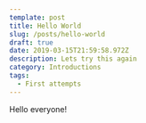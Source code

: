 ```yaml
---
template: post
title: Hello World
slug: /posts/hello-world
draft: true
date: 2019-03-15T21:59:58.972Z
description: Lets try this again
category: Introductions
tags:
  - First attempts
---
```

Hello everyone!
